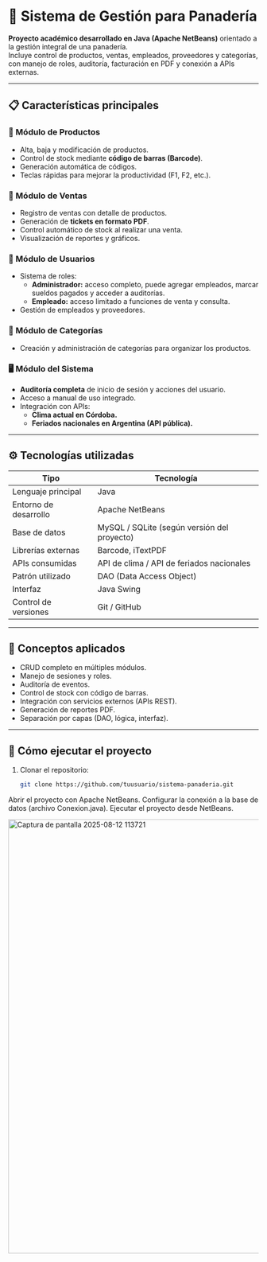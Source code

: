 # 🥖 Sistema de Gestión para Panadería

**Proyecto académico desarrollado en Java (Apache NetBeans)** orientado a la gestión integral de una panadería.  
Incluye control de productos, ventas, empleados, proveedores y categorías, con manejo de roles, auditoría, facturación en PDF y conexión a APIs externas.  

---

## 📋 Características principales

### 🧁 Módulo de Productos
- Alta, baja y modificación de productos.  
- Control de stock mediante **código de barras (Barcode)**.  
- Generación automática de códigos.  
- Teclas rápidas para mejorar la productividad (F1, F2, etc.).  

### 🧾 Módulo de Ventas
- Registro de ventas con detalle de productos.  
- Generación de **tickets en formato PDF**.  
- Control automático de stock al realizar una venta.  
- Visualización de reportes y gráficos.  

### 👥 Módulo de Usuarios
- Sistema de roles:
  - **Administrador:** acceso completo, puede agregar empleados, marcar sueldos pagados y acceder a auditorías.  
  - **Empleado:** acceso limitado a funciones de venta y consulta.  
- Gestión de empleados y proveedores.  

### 📅 Módulo de Categorías
- Creación y administración de categorías para organizar los productos.  

### 🖥️ Módulo del Sistema
- **Auditoría completa** de inicio de sesión y acciones del usuario.  
- Acceso a manual de uso integrado.  
- Integración con APIs:
  - **Clima actual en Córdoba.**
  - **Feriados nacionales en Argentina (API pública).**

---

## ⚙️ Tecnologías utilizadas

| Tipo | Tecnología |
|------|-------------|
| Lenguaje principal | Java |
| Entorno de desarrollo | Apache NetBeans |
| Base de datos | MySQL / SQLite (según versión del proyecto) |
| Librerías externas | Barcode, iTextPDF |
| APIs consumidas | API de clima / API de feriados nacionales |
| Patrón utilizado | DAO (Data Access Object) |
| Interfaz | Java Swing |
| Control de versiones | Git / GitHub |

---

## 🧠 Conceptos aplicados
- CRUD completo en múltiples módulos.  
- Manejo de sesiones y roles.  
- Auditoría de eventos.  
- Control de stock con código de barras.  
- Integración con servicios externos (APIs REST).  
- Generación de reportes PDF.  
- Separación por capas (DAO, lógica, interfaz).  

---

## 🚀 Cómo ejecutar el proyecto

1. Clonar el repositorio:
   ```bash
   git clone https://github.com/tuusuario/sistema-panaderia.git
Abrir el proyecto con Apache NetBeans.
Configurar la conexión a la base de datos (archivo Conexion.java).
Ejecutar el proyecto desde NetBeans.

<img width="1778" height="873" alt="Captura de pantalla 2025-08-12 113721" src="https://github.com/user-attachments/assets/ff8bfa2b-d1e0-4aa6-8e99-c33e67c45036" />
